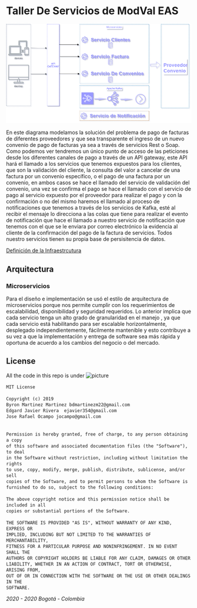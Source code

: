 # Taller De Servicios de ModVal EAS

![picture](DiagramaServiciosFacturas.png)

En este diagrama modelamos la solución del problema de pago de facturas de diferentes proveedores y que sea transparente el ingreso de un nuevo convenio de pago de facturas ya sea a través de servicios Rest o Soap.
Como podemos ver tendremos un único punto de acceso de las peticiones desde los diferentes canales de pago a través de un API gateway, este API hará el llamado a los servicios que tenemos expuestos para los clientes, que son la validación del cliente, la consulta del valor a cancelar de una factura por un convenio específico, o el pago de una factura por un convenio, en ambos casos se hace el llamado del servicio de validación del convenio, una vez se confirma el pago se hace el llamado con el servicio de pago al servicio expuesto por el proveedor para realizar el pago y con la confirmación o no del mismo haremos el llamado al proceso de notificaciones que tenemos a través de los servicios de Kafka, esté al recibir el mensaje lo direcciona a las colas que tiene para realizar el evento de notificación que hace el llamado a nuestro servicio de notificación que tenemos con el que se le enviara por correo electrónico la evidencia al cliente de la confirmación del pago de la factura de servicios.
Todos nuestro servicios tienen su propia base de persisitencia de datos.

[Definición de la Infraestrcutura](Infraestructura/aws_eks/README.md)


<h2> Arquitectura </h2>

<h3>Microservicios</h3>
<p>Para el diseño e implementación se usó el estilo de arquitectura de microservicios porque nos permite cumplir con los requerimientos de escalabilidad, disponibilidad y seguridad requeridos. Lo anterior implica que cada servicio tenga un alto grado de granularidad en el manejo , ya que cada servicio está habilitando para ser escalable horizontalmente, desplegado independientemente, fácilmente mantenible y esto contribuye a su vez a  que la implementación y entrega de software sea más rápida y oportuna de acuerdo a los cambios del negocio o del mercado. </p>



<h2>License</h2>


All the code in this repo is under ![picture](https://img.shields.io/badge/license-MIT-brightgreen)

```
MIT License

Copyright (c) 2019 
Byron Martinez Martinez bdmartinezm22@gmail.com
Edgard Javier Rivera  ejavier354@gmail.com
Jose Rafael Ocampo jocampo@gmail.com


Permission is hereby granted, free of charge, to any person obtaining a copy
of this software and associated documentation files (the "Software"), to deal
in the Software without restriction, including without limitation the rights
to use, copy, modify, merge, publish, distribute, sublicense, and/or sell
copies of the Software, and to permit persons to whom the Software is
furnished to do so, subject to the following conditions:

The above copyright notice and this permission notice shall be included in all
copies or substantial portions of the Software.

THE SOFTWARE IS PROVIDED "AS IS", WITHOUT WARRANTY OF ANY KIND, EXPRESS OR
IMPLIED, INCLUDING BUT NOT LIMITED TO THE WARRANTIES OF MERCHANTABILITY,
FITNESS FOR A PARTICULAR PURPOSE AND NONINFRINGEMENT. IN NO EVENT SHALL THE
AUTHORS OR COPYRIGHT HOLDERS BE LIABLE FOR ANY CLAIM, DAMAGES OR OTHER
LIABILITY, WHETHER IN AN ACTION OF CONTRACT, TORT OR OTHERWISE, ARISING FROM,
OUT OF OR IN CONNECTION WITH THE SOFTWARE OR THE USE OR OTHER DEALINGS IN THE
SOFTWARE.
```
_2020 - 2020 Bogotá - Colombia_


